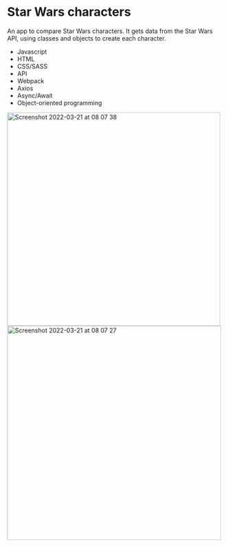 # Star Wars characters
An app to compare Star Wars characters. It gets data from the Star Wars API, using classes and objects to create each character. 

- Javascript
- HTML
- CSS/SASS
- API
- Webpack
- Axios
- Async/Await
- Object-oriented programming

<img width="496" alt="Screenshot 2022-03-21 at 08 07 38" src="https://user-images.githubusercontent.com/32361363/159217678-7c8ba5fb-82b1-420c-b0bf-d126bfecf2b0.png">
<img width="498" alt="Screenshot 2022-03-21 at 08 07 27" src="https://user-images.githubusercontent.com/32361363/159217685-8d6fb96c-fcb4-4b5b-b1c4-1eb36f76b65c.png">
